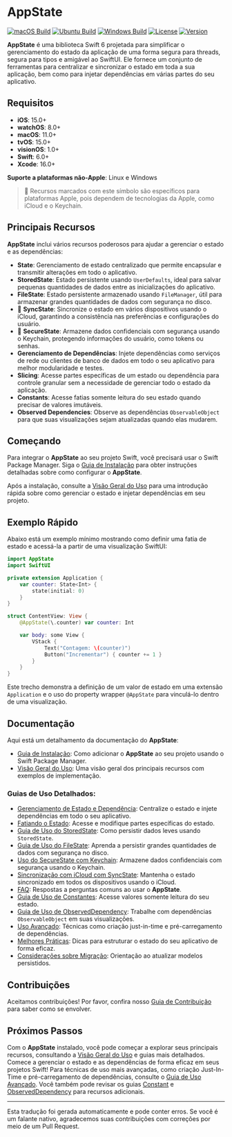 # AppState

[![macOS Build](https://img.shields.io/github/actions/workflow/status/0xLeif/AppState/macOS.yml?label=macOS&branch=main)](https://github.com/0xLeif/AppState/actions/workflows/macOS.yml)
[![Ubuntu Build](https://img.shields.io/github/actions/workflow/status/0xLeif/AppState/ubuntu.yml?label=Ubuntu&branch=main)](https://github.com/0xLeif/AppState/actions/workflows/ubuntu.yml)
[![Windows Build](https://img.shields.io/github/actions/workflow/status/0xLeif/AppState/windows.yml?label=Windows&branch=main)](https://github.com/0xLeif/AppState/actions/workflows/windows.yml)
[![License](https://img.shields.io/github/license/0xLeif/AppState)](https://github.com/0xLeif/AppState/blob/main/LICENSE)
[![Version](https://img.shields.io/github/v/release/0xLeif/AppState)](https://github.com/0xLeif/AppState/releases)

**AppState** é uma biblioteca Swift 6 projetada para simplificar o gerenciamento do estado da aplicação de uma forma segura para threads, segura para tipos e amigável ao SwiftUI. Ele fornece um conjunto de ferramentas para centralizar e sincronizar o estado em toda a sua aplicação, bem como para injetar dependências em várias partes do seu aplicativo.

## Requisitos

- **iOS**: 15.0+
- **watchOS**: 8.0+
- **macOS**: 11.0+
- **tvOS**: 15.0+
- **visionOS**: 1.0+
- **Swift**: 6.0+
- **Xcode**: 16.0+

**Suporte a plataformas não-Apple**: Linux e Windows

> 🍎 Recursos marcados com este símbolo são específicos para plataformas Apple, pois dependem de tecnologias da Apple, como iCloud e o Keychain.

## Principais Recursos

**AppState** inclui vários recursos poderosos para ajudar a gerenciar o estado e as dependências:

- **State**: Gerenciamento de estado centralizado que permite encapsular e transmitir alterações em todo o aplicativo.
- **StoredState**: Estado persistente usando `UserDefaults`, ideal para salvar pequenas quantidades de dados entre as inicializações do aplicativo.
- **FileState**: Estado persistente armazenado usando `FileManager`, útil para armazenar grandes quantidades de dados com segurança no disco.
- 🍎 **SyncState**: Sincronize o estado em vários dispositivos usando o iCloud, garantindo a consistência nas preferências e configurações do usuário.
- 🍎 **SecureState**: Armazene dados confidenciais com segurança usando o Keychain, protegendo informações do usuário, como tokens ou senhas.
- **Gerenciamento de Dependências**: Injete dependências como serviços de rede ou clientes de banco de dados em todo o seu aplicativo para melhor modularidade e testes.
- **Slicing**: Acesse partes específicas de um estado ou dependência para controle granular sem a necessidade de gerenciar todo o estado da aplicação.
- **Constants**: Acesse fatias somente leitura do seu estado quando precisar de valores imutáveis.
- **Observed Dependencies**: Observe as dependências `ObservableObject` para que suas visualizações sejam atualizadas quando elas mudarem.

## Começando

Para integrar o **AppState** ao seu projeto Swift, você precisará usar o Swift Package Manager. Siga o [Guia de Instalação](pt/installation.md) para obter instruções detalhadas sobre como configurar o **AppState**.

Após a instalação, consulte a [Visão Geral do Uso](pt/usage-overview.md) para uma introdução rápida sobre como gerenciar o estado e injetar dependências em seu projeto.

## Exemplo Rápido

Abaixo está um exemplo mínimo mostrando como definir uma fatia de estado e acessá-la a partir de uma visualização SwiftUI:

```swift
import AppState
import SwiftUI

private extension Application {
    var counter: State<Int> {
        state(initial: 0)
    }
}

struct ContentView: View {
    @AppState(\.counter) var counter: Int

    var body: some View {
        VStack {
            Text("Contagem: \(counter)")
            Button("Incrementar") { counter += 1 }
        }
    }
}
```

Este trecho demonstra a definição de um valor de estado em uma extensão `Application` e o uso do property wrapper `@AppState` para vinculá-lo dentro de uma visualização.

## Documentação

Aqui está um detalhamento da documentação do **AppState**:

- [Guia de Instalação](pt/installation.md): Como adicionar o **AppState** ao seu projeto usando o Swift Package Manager.
- [Visão Geral do Uso](pt/usage-overview.md): Uma visão geral dos principais recursos com exemplos de implementação.

### Guias de Uso Detalhados:

- [Gerenciamento de Estado e Dependência](pt/usage-state-dependency.md): Centralize o estado e injete dependências em todo o seu aplicativo.
- [Fatiando o Estado](pt/usage-slice.md): Acesse e modifique partes específicas do estado.
- [Guia de Uso do StoredState](pt/usage-storedstate.md): Como persistir dados leves usando `StoredState`.
- [Guia de Uso do FileState](pt/usage-filestate.md): Aprenda a persistir grandes quantidades de dados com segurança no disco.
- [Uso do SecureState com Keychain](pt/usage-securestate.md): Armazene dados confidenciais com segurança usando o Keychain.
- [Sincronização com iCloud com SyncState](pt/usage-syncstate.md): Mantenha o estado sincronizado em todos os dispositivos usando o iCloud.
- [FAQ](pt/faq.md): Respostas a perguntas comuns ao usar o **AppState**.
- [Guia de Uso de Constantes](pt/usage-constant.md): Acesse valores somente leitura do seu estado.
- [Guia de Uso de ObservedDependency](pt/usage-observeddependency.md): Trabalhe com dependências `ObservableObject` em suas visualizações.
- [Uso Avançado](pt/advanced-usage.md): Técnicas como criação just-in-time e pré-carregamento de dependências.
- [Melhores Práticas](pt/best-practices.md): Dicas para estruturar o estado do seu aplicativo de forma eficaz.
- [Considerações sobre Migração](pt/migration-considerations.md): Orientação ao atualizar modelos persistidos.

## Contribuições

Aceitamos contribuições! Por favor, confira nosso [Guia de Contribuição](pt/contributing.md) para saber como se envolver.

## Próximos Passos

Com o **AppState** instalado, você pode começar a explorar seus principais recursos, consultando a [Visão Geral do Uso](pt/usage-overview.md) e guias mais detalhados. Comece a gerenciar o estado e as dependências de forma eficaz em seus projetos Swift! Para técnicas de uso mais avançadas, como criação Just-In-Time e pré-carregamento de dependências, consulte o [Guia de Uso Avançado](pt/advanced-usage.md). Você também pode revisar os guias [Constant](pt/usage-constant.md) e [ObservedDependency](pt/usage-observeddependency.md) para recursos adicionais.

---
Esta tradução foi gerada automaticamente e pode conter erros. Se você é um falante nativo, agradecemos suas contribuições com correções por meio de um Pull Request.
